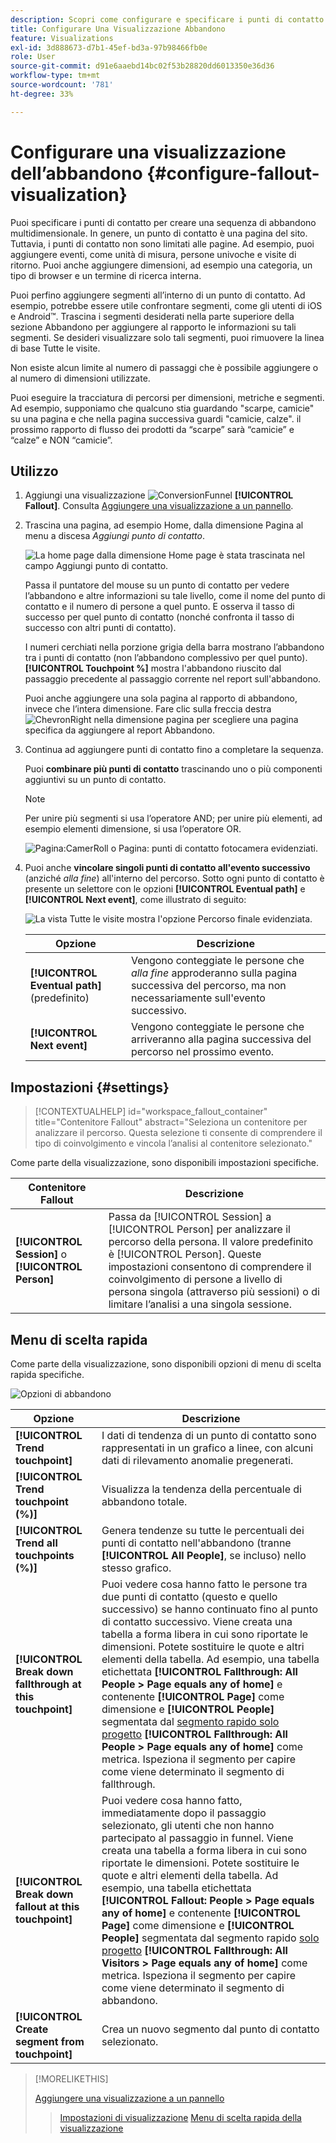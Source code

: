 ```yaml
---
description: Scopri come configurare e specificare i punti di contatto per creare una sequenza di abbandono multidimensionale.
title: Configurare Una Visualizzazione Abbandono
feature: Visualizations
exl-id: 3d888673-d7b1-45ef-bd3a-97b98466fb0e
role: User
source-git-commit: d91e6aaebd14bc02f53b28820dd6013350e36d36
workflow-type: tm+mt
source-wordcount: '781'
ht-degree: 33%

---
```


# Configurare una visualizzazione dell’abbandono {#configure-fallout-visualization}


Puoi specificare i punti di contatto per creare una sequenza di abbandono multidimensionale. In genere, un punto di contatto è una pagina del sito. Tuttavia, i punti di contatto non sono limitati alle pagine. Ad esempio, puoi aggiungere eventi, come unità di misura, persone univoche e visite di ritorno. Puoi anche aggiungere dimensioni, ad esempio una categoria, un tipo di browser e un termine di ricerca interna.

Puoi perfino aggiungere segmenti all’interno di un punto di contatto. Ad esempio, potrebbe essere utile confrontare segmenti, come gli utenti di iOS e Android™. Trascina i segmenti desiderati nella parte superiore della sezione Abbandono per aggiungere al rapporto le informazioni su tali segmenti. Se desideri visualizzare solo tali segmenti, puoi rimuovere la linea di base Tutte le visite.

Non esiste alcun limite al numero di passaggi che è possibile aggiungere o al numero di dimensioni utilizzate.

Puoi eseguire la tracciatura di percorsi per dimensioni, metriche e segmenti. Ad esempio, supponiamo che qualcuno stia guardando &quot;scarpe, camicie&quot; su una pagina e che nella pagina successiva guardi &quot;camicie, calze&quot;. il prossimo rapporto di flusso dei prodotti da “scarpe” sarà “camicie” e “calze” e NON “camicie”.

## Utilizzo

1. Aggiungi una visualizzazione ![ConversionFunnel](/help/assets/icons/ConversionFunnel.svg) **[!UICONTROL Fallout]**. Consulta [Aggiungere una visualizzazione a un pannello](../freeform-analysis-visualizations.md#add-visualizations-to-a-panel).
1. Trascina una pagina, ad esempio Home, dalla dimensione Pagina al menu a discesa *Aggiungi punto di contatto*.

   ![La home page dalla dimensione Home page è stata trascinata nel campo Aggiungi punto di contatto.](assets/fallout-drag.png)

   Passa il puntatore del mouse su un punto di contatto per vedere l’abbandono e altre informazioni su tale livello, come il nome del punto di contatto e il numero di persone a quel punto. E osserva il tasso di successo per quel punto di contatto (nonché confronta il tasso di successo con altri punti di contatto).

   I numeri cerchiati nella porzione grigia della barra mostrano l’abbandono tra i punti di contatto (non l’abbandono complessivo per quel punto). **[!UICONTROL Touchpoint %]** mostra l&#39;abbandono riuscito dal passaggio precedente al passaggio corrente nel report sull&#39;abbandono.

   Puoi anche aggiungere una sola pagina al rapporto di abbandono, invece che l’intera dimensione. Fare clic sulla freccia destra ![ChevronRight](/help/assets/icons/ChevronRight.svg) nella dimensione pagina per scegliere una pagina specifica da aggiungere al report Abbandono.

1. Continua ad aggiungere punti di contatto fino a completare la sequenza.

   Puoi **combinare più punti di contatto** trascinando uno o più componenti aggiuntivi su un punto di contatto.

   >[!NOTE]
   >
   >Per unire più segmenti si usa l’operatore AND; per unire più elementi, ad esempio elementi dimensione, si usa l’operatore OR.

   ![Pagina:CamerRoll o Pagina: punti di contatto fotocamera evidenziati.](assets/fallout-or.png)

1. Puoi anche **vincolare singoli punti di contatto all&#39;evento successivo** (anziché *alla fine*) all&#39;interno del percorso. Sotto ogni punto di contatto è presente un selettore con le opzioni **[!UICONTROL Eventual path]** e **[!UICONTROL Next event]**, come illustrato di seguito:

   ![La vista Tutte le visite mostra l&#39;opzione Percorso finale evidenziata. ](assets/fallout-nexthit.png)

   | Opzione | Descrizione |
   |---|---|
   | **[!UICONTROL Eventual path]** (predefinito) | Vengono conteggiate le persone che *alla fine* approderanno sulla pagina successiva del percorso, ma non necessariamente sull&#39;evento successivo. |
   | **[!UICONTROL Next event]** | Vengono conteggiate le persone che arriveranno alla pagina successiva del percorso nel prossimo evento. |


## Impostazioni {#settings}

>[!CONTEXTUALHELP]
>id="workspace_fallout_container"
>title="Contenitore Fallout"
>abstract="Seleziona un contenitore per analizzare il percorso. Questa selezione ti consente di comprendere il tipo di coinvolgimento e vincola l’analisi al contenitore selezionato."

Come parte della visualizzazione, sono disponibili impostazioni specifiche.

| Contenitore Fallout | Descrizione |
|--- |--- |
| **[!UICONTROL Session]** o **[!UICONTROL Person]** | Passa da [!UICONTROL Session] a [!UICONTROL Person] per analizzare il percorso della persona. Il valore predefinito è [!UICONTROL Person]. Queste impostazioni consentono di comprendere il coinvolgimento di persone a livello di persona singola (attraverso più sessioni) o di limitare l’analisi a una singola sessione. |


## Menu di scelta rapida

Come parte della visualizzazione, sono disponibili opzioni di menu di scelta rapida specifiche.

![Opzioni di abbandono](assets/fallout-options.png)

| Opzione | Descrizione |
|--- |--- |
| **[!UICONTROL Trend touchpoint]** | I dati di tendenza di un punto di contatto sono rappresentati in un grafico a linee, con alcuni dati di rilevamento anomalie pregenerati. |
| **[!UICONTROL Trend touchpoint (%)]** | Visualizza la tendenza della percentuale di abbandono totale. |
| **[!UICONTROL Trend all touchpoints (%)]** | Genera tendenze su tutte le percentuali dei punti di contatto nell&#39;abbandono (tranne **[!UICONTROL All People]**, se incluso) nello stesso grafico. |
| **[!UICONTROL Break down fallthrough at this touchpoint]** | Puoi vedere cosa hanno fatto le persone tra due punti di contatto (questo e quello successivo) se hanno continuato fino al punto di contatto successivo. Viene creata una tabella a forma libera in cui sono riportate le dimensioni. Potete sostituire le quote e altri elementi della tabella. Ad esempio, una tabella etichettata **[!UICONTROL Fallthrough: All People > Page equals any of home]** e contenente **[!UICONTROL Page]** come dimensione e **[!UICONTROL People]** segmentata dal [segmento rapido solo progetto](/help/components/segments/seg-quick.md) **[!UICONTROL Fallthrough: All People > Page equals any of home]** come metrica. Ispeziona il segmento per capire come viene determinato il segmento di fallthrough. |
| **[!UICONTROL Break down fallout at this touchpoint]** | Puoi vedere cosa hanno fatto, immediatamente dopo il passaggio selezionato, gli utenti che non hanno partecipato al passaggio in funnel. Viene creata una tabella a forma libera in cui sono riportate le dimensioni. Potete sostituire le quote e altri elementi della tabella. Ad esempio, una tabella etichettata **[!UICONTROL Fallout: People > Page equals any of home]** e contenente **[!UICONTROL Page]** come dimensione e **[!UICONTROL People]** segmentata dal segmento rapido [solo progetto](/help/components/segments/seg-quick.md) **[!UICONTROL Fallthrough: All Visitors > Page equals any of home]** come metrica. Ispeziona il segmento per capire come viene determinato il segmento di abbandono. |
| **[!UICONTROL Create segment from touchpoint]** | Crea un nuovo segmento dal punto di contatto selezionato. |

>[!MORELIKETHIS]
>
>[Aggiungere una visualizzazione a un pannello](/help/analysis-workspace/visualizations/freeform-analysis-visualizations.md#add-visualizations-to-a-panel)
>>[Impostazioni di visualizzazione](/help/analysis-workspace/visualizations/freeform-analysis-visualizations.md#settings)
>>[Menu di scelta rapida della visualizzazione](/help/analysis-workspace/visualizations/freeform-analysis-visualizations.md#context-menu)
>

